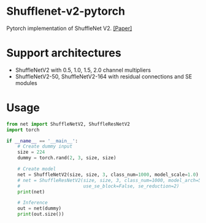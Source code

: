 # Shufflenet-v2-pytorch
Pytorch implementation of ShuffleNet V2. [[Paper]](https://arxiv.org/abs/1807.11164)

# Support architectures
  * ShuffleNetV2 with 0.5, 1.0, 1.5, 2.0 channel multipliers
  * ShuffleNetV2-50, ShuffleNetV2-164 with residual connections and SE modules

# Usage
```python
from net import ShuffleNetV2, ShuffleResNetV2
import torch

if __name__ == '__main__':
    # Create dummy input
    size = 224
    dummy = torch.rand(2, 3, size, size)

    # Create model
    net = ShuffleNetV2(size, size, 3, class_num=1000, model_scale=1.0)
    # net = ShuffleResNetV2(size, size, 3, class_num=1000, model_arch=50,
    #                       use_se_block=False, se_reduction=2)
    print(net)

    # Inference
    out = net(dummy)
    print(out.size())
```
